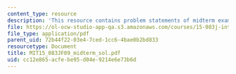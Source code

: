 ```yaml
---
content_type: resource
description: 'This resource contains problem statements of midterm exam. '
file: https://ol-ocw-studio-app-qa.s3.amazonaws.com/courses/15-083j-integer-programming-and-combinatorial-optimization-fall-2009/cc12e865acfebe95d04e9214e6e73b6d_MIT15_083JF09_midterm_sol.pdf
file_type: application/pdf
parent_uid: 72b44f22-03e4-7ced-1cc6-4bae0b2bd833
resourcetype: Document
title: MIT15_083JF09_midterm_sol.pdf
uid: cc12e865-acfe-be95-d04e-9214e6e73b6d
---
```

